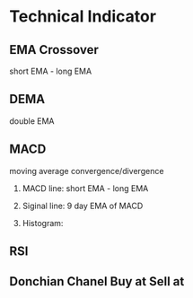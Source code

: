 # Technical Indicator

## EMA Crossover

short EMA - long EMA 

## DEMA

double EMA

## MACD

moving average convergence/divergence 

1. MACD line: short EMA - long EMA 

2. Siginal line: 9 day EMA of MACD 

3. Histogram: 

## RSI

## Donchian Chanel Buy at Sell at



